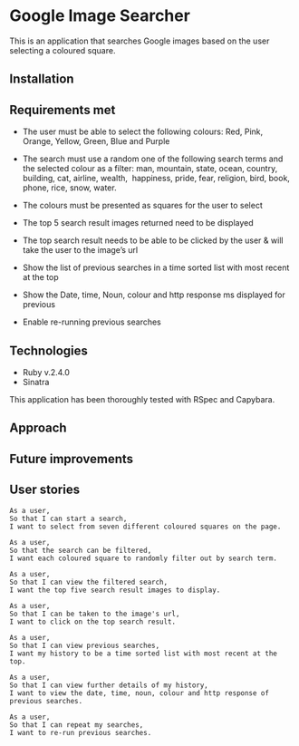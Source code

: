 # Google Image Searcher

This is an application that searches Google images based on the user selecting a coloured square.

## Installation

## Requirements met

- The user must be able to select the following colours: Red, Pink, Orange, Yellow, Green, Blue and Purple

- The search must use a random one of the following search terms and the selected colour as a filter: man, mountain, state, ocean, country, building, cat, airline, wealth,  happiness, pride, fear, religion, bird, book, phone, rice, snow, water.  

- The colours must be presented as squares for the user to select

- The top 5 search result images returned need to be displayed

- The top search result needs to be able to be clicked by the user & will take the user to the image’s url  

- Show the list of previous searches in a time sorted list with most recent at the top  

- Show the Date, time, Noun, colour and http response ms displayed for previous  

- Enable re-running previous searches  

## Technologies
- Ruby v.2.4.0
- Sinatra

This application has been thoroughly tested with RSpec and Capybara.

## Approach

## Future improvements

## User stories
```
As a user,
So that I can start a search,
I want to select from seven different coloured squares on the page.
```
```
As a user,
So that the search can be filtered,
I want each coloured square to randomly filter out by search term.
```
```
As a user,
So that I can view the filtered search,
I want the top five search result images to display.
```
```
As a user,
So that I can be taken to the image's url,
I want to click on the top search result.
```
```
As a user,
So that I can view previous searches,
I want my history to be a time sorted list with most recent at the top.
```
```
As a user,
So that I can view further details of my history,
I want to view the date, time, noun, colour and http response of previous searches.
```
```
As a user,
So that I can repeat my searches,
I want to re-run previous searches.
```

